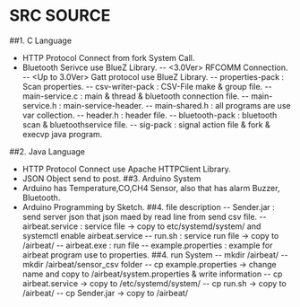 SRC SOURCE
=====
##1. C Language
- HTTP Protocol Connect from fork System Call.
- Bluetooth Serivce use BlueZ Library.
-- <3.0Ver> RFCOMM Connection.
-- <Up to 3.0Ver> Gatt protocol use BlueZ Library.
-- properties-pack : Scan properties.
-- csv-writer-pack : CSV-File make & group file.
-- main-service.c : main & thread & bluetooth connection file.
-- main-service.h : main-service-header.
-- main-shared.h : all programs are use var collection.
-- header.h : header file.
-- bluetooth-pack : bluetooth scan & bluetoothservice file.
-- sig-pack : signal action file & fork & execvp java program.

##2. Java Language
- HTTP Protocol Connect use Apache HTTPClient Library.
- JSON Object send to post.
##3. Arduino System
- Arduino has Temperature,CO,CH4 Sensor, also that has alarm Buzzer, Bluetooth.
- Arduino Programming by Sketch.
##4. file description
-- Sender.jar : send server json that json maed by read line from send csv file.
-- airbeat.service : service file -> copy to etc/systemd/system/ and systemctl enable airbeat.service
-- run.sh : service run file -> copy to /airbeat/
-- airbeat.exe : run file
-- example.properties : example for airbeat program use to properties.
##4. run System
-- mkdir /airbeat/
-- mkdir /airbeat/sensor_csv folder
-- cp example.properties -> change name and copy to /airbeat/system.properties & write information
-- cp airbeat.service -> copy to /etc/systemd/system/
-- cp run.sh -> copy to /airbeat/
-- cp Sender.jar -> copy to /airbeat/
